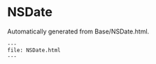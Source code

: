 
# NSDate

Automatically generated from Base/NSDate.html.

``` {raw} html
---
file: NSDate.html
---
```
